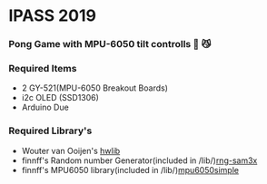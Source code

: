 # IPASS 2019

### Pong Game with MPU-6050 tilt controlls :100: :smirk_cat:



### Required Items
* 2 GY-521(MPU-6050 Breakout Boards)
* i2c OLED (SSD1306)
* Arduino Due

### Required Library's
* Wouter van Ooijen's [hwlib](https://github.com/wovo/hwlib)
* finnff's Random number Generator(included in /lib/)[rng-sam3x](https://github.com/finnff/rng-sam3x)
* finnff's MPU6050 library(included in /lib/)[mpu6050simple](https://github.com/finnff/mpu6050simple)


